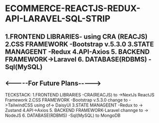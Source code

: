 # ECOMMERCE-REACTJS-REDUX-API-LARAVEL-SQL-STRIP

1.FRONTEND LIBRARIES- using CRA (REACJS)
2.CSS FRAMEWORK -Bootstrap v.5.3.0
3.STATE MANAGEENT 
-Redux 
4.API-Axios
5. BACKEND FRAMEWORK->Laravel
6. DATABASE(RDBMS)
-Sql(MySQL)
----------------------------
<-----For Future Plans----->
----------------------------
TECKSTACK:
1.FRONTEND LIBRARIES
-CRA(REACJS) to ->NextJs ReactJS Framework
2.CSS FRAMEWORK -Bootstrap v.5.3.0 change to
->TailwindCSS using of-> DaisyUI
3.STATE MANAGEENT -Redux to -> Zustand 
4.API->Axios
5. BACKEND FRAMEWORK-Laravel channge to -> NodeJS
6. DATABASE(RDBMS)
-Sql(MySQL) to MongoDB
